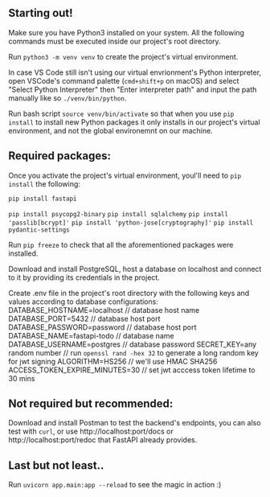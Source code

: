 ## Starting out!
Make sure you have Python3 installed on your system.
All the following commands must be executed inside our project's root directory.

Run `python3 -m venv venv` to create the project's virtual environment.

In case VS Code still isn't using our virtual envrionment's Python interpreter, open VSCode's command palette (`cmd+shift+p` on macOS) and select "Select Python Interpreter" then "Enter interpreter path" and input the path manually like so `./venv/bin/python`.

Run bash script `source venv/bin/activate` so that when you use `pip install` to install new Python packages it only installs in our project's virtual environment, and not the global environemnt on our machine.

## Required packages:

Once you activate the project's virtual environment, youl'll need to `pip install` the following:

`pip install fastapi`

`pip install psycopg2-binary`
`pip install sqlalchemy`
`pip install 'passlib[bcrypt]'`
`pip install 'python-jose[cryptography]'`
`pip install pydantic-settings`

Run `pip freeze` to check that all the aforementioned packages were installed.

Download and install PostgreSQL, host a database on localhost and connect to it by providing its credentials in the project.

Create .env file in the project's root directory with the following keys and values according to database configurations:
DATABASE_HOSTNAME=localhost // database host name
DATABASE_PORT=5432 // database host port
DATABASE_PASSWORD=password // database host port
DATABASE_NAME=fastapi-todo // database name
DATABASE_USERNAME=postgres // database password
SECRET_KEY=any random number  // run `openssl rand -hex 32` to generate a long random key for jwt signing
ALGORITHM=HS256 // we'll use HMAC SHA256
ACCESS_TOKEN_EXPIRE_MINUTES=30 // set jwt acccess token lifetime to 30 mins

## Not required but recommended:

Download and install Postman to test the backend's endpoints, you can also test with `curl`, or use http://localhost:port/docs or http://localhost:port/redoc that FastAPI already provides.


## Last but not least..

Run `uvicorn app.main:app --reload` to see the magic in action :)